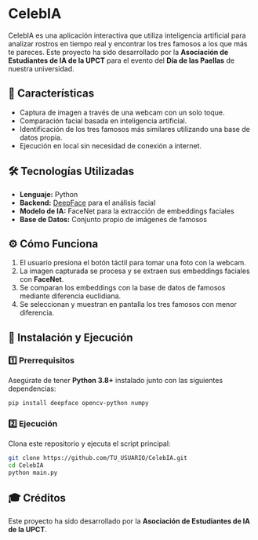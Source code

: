# CelebIA

CelebIA es una aplicación interactiva que utiliza inteligencia artificial para analizar rostros en tiempo real y encontrar los tres famosos a los que más te pareces. Este proyecto ha sido desarrollado por la **Asociación de Estudiantes de IA de la UPCT** para el evento del **Día de las Paellas** de nuestra universidad.

## 📸 Características
- Captura de imagen a través de una webcam con un solo toque.
- Comparación facial basada en inteligencia artificial.
- Identificación de los tres famosos más similares utilizando una base de datos propia.
- Ejecución en local sin necesidad de conexión a internet.

## 🛠 Tecnologías Utilizadas
- **Lenguaje:** Python
- **Backend:** [DeepFace](https://github.com/serengil/deepface) para el análisis facial
- **Modelo de IA:** FaceNet para la extracción de embeddings faciales
- **Base de Datos:** Conjunto propio de imágenes de famosos

## ⚙️ Cómo Funciona
1. El usuario presiona el botón táctil para tomar una foto con la webcam.
2. La imagen capturada se procesa y se extraen sus embeddings faciales con **FaceNet**.
3. Se comparan los embeddings con la base de datos de famosos mediante diferencia euclidiana.
4. Se seleccionan y muestran en pantalla los tres famosos con menor diferencia.

## 🚀 Instalación y Ejecución
### 1️⃣ Prerrequisitos
Asegúrate de tener **Python 3.8+** instalado junto con las siguientes dependencias:
```sh
pip install deepface opencv-python numpy
```

### 2️⃣ Ejecución
Clona este repositorio y ejecuta el script principal:
```sh
git clone https://github.com/TU_USUARIO/CelebIA.git
cd CelebIA
python main.py
```

## 🎓 Créditos
Este proyecto ha sido desarrollado por la **Asociación de Estudiantes de IA de la UPCT**.